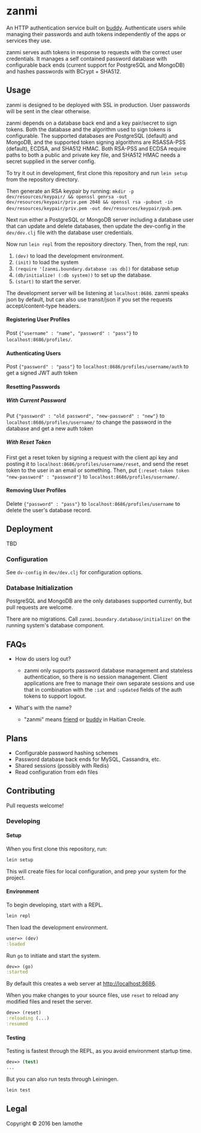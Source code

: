 # zanmi
An HTTP authentication service built
on [buddy](https://github.com/funcool/buddy). Authenticate users while managing
their passwords and auth tokens independently of the apps or services they use.

zanmi serves auth tokens in response to requests with the correct user
credentials. It manages a self contained password database with configurable
back ends (current support for PostgreSQL and MongoDB) and hashes passwords with
BCrypt + SHA512.

## Usage
zanmi is designed to be deployed with SSL in production. User passwords will be
sent in the clear otherwise.

zanmi depends on a database back end and a key pair/secret to sign tokens. Both
the database and the algorithm used to sign tokens is configurable. The
supported databases are PostgreSQL (default) and MongoDB, and the supported
token signing algorithms are RSASSA-PSS (default), ECDSA, and SHA512 HMAC. Both
RSA-PSS and ECDSA require paths to both a public and private key file, and
SHA512 HMAC needs a secret supplied in the server config.

To try it out in development, first clone this repository and run `lein setup`
from the repository directory.

Then generate an RSA keypair by running: `mkdir -p dev/resources/keypair/ &&
openssl genrsa -out dev/resources/keypair/priv.pem 2048 && openssl rsa -pubout
-in dev/resources/keypair/priv.pem -out dev/resources/keypair/pub.pem`.

Next run either a PostgreSQL or MongoDB server including a database user that
can update and delete databases, then update the dev-config in the `dev/dev.clj`
file with the database user credentials.

Now run `lein repl` from the repository directory. Then, from the repl, run:

1. `(dev)` to load the development environment.
2. `(init)` to load the system
3. `(require '[zanmi.boundary.database :as db])` for database setup
4. `(db/initialize! (:db system))` to set up the database.
5. `(start)` to start the server.

The development server will be listening at `localhost:8686`. zanmi speaks json
by default, but can also use transit/json if you set the requests
accept/content-type headers.

#### Registering User Profiles
Post `{"username" : "name", "password" : "pass"}` to `localhost:8686/profiles/`.

#### Authenticating Users
Post `{"password" : "pass"}` to `localhost:8686/profiles/username/auth` to get a
signed JWT auth token

#### Resetting Passwords

##### With Current Password
Put `{"password" : "old password", "new-password" : "new"}` to
`localhost:8686/profiles/username/` to change the password in the database and get
a new auth token

##### With Reset Token
First get a reset token by signing a request with the client api key and posting
it to `localhost:8686/profiles/username/reset`, and send the reset token to the
user in an email or something. Then, put `{:reset-token token "new-password" :
"password"}` to `localhost:8686/profiles/username/`.

#### Removing User Profiles
Delete `{"password" : "pass"}` to `localhost:8686/profiles/username` to delete the
user's database record.

## Deployment
TBD

### Configuration

See `dv-config` in `dev/dev.clj` for configuration options.

### Database Initialization
PostgreSQL and MongoDB are the only databases supported currently, but pull
requests are welcome.

There are no migrations. Call `zanmi.boundary.database/initialize!` on the
running system's database component.

## FAQs
* How do users log out?
  - zanmi only supports password database management and stateless
    authentication, so there is no session management. Client applications are
    free to manage their own separate sessions and use that in combination with
    the `:iat` and `:updated` fields of the auth tokens to support logout.

* What's with the name?
  - "zanmi" means [friend](https://github.com/cemerick/friend) or
    [buddy](https://github.com/funcool/buddy) in Haitian Creole.

## Plans
* Configurable password hashing schemes
* Password database back ends for MySQL, Cassandra, etc.
* Shared sessions (possibly with Redis)
* Read configuration from edn files

## Contributing
Pull requests welcome!

### Developing

#### Setup

When you first clone this repository, run:

```sh
lein setup
```

This will create files for local configuration, and prep your system
for the project.

#### Environment

To begin developing, start with a REPL.

```sh
lein repl
```

Then load the development environment.

```clojure
user=> (dev)
:loaded
```

Run `go` to initiate and start the system.

```clojure
dev=> (go)
:started
```

By default this creates a web server at <http://localhost:8686>.

When you make changes to your source files, use `reset` to reload any
modified files and reset the server.

```clojure
dev=> (reset)
:reloading (...)
:resumed
```

#### Testing

Testing is fastest through the REPL, as you avoid environment startup
time.

```clojure
dev=> (test)
...
```

But you can also run tests through Leiningen.

```sh
lein test
```

## Legal

Copyright © 2016 ben lamothe
